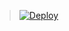 

> [![Deploy](https://www.herokucdn.com/deploy/button.png)](https://dashboard.heroku.com/new?template=https://github.com/su2353/test0124)

 
